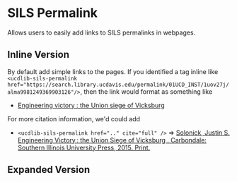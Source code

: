 # SILS Permalink

Allows users to easily add links to SILS permalinks in webpages.

## Inline Version

By default add simple links to the pages.  If you identified a tag inline like
`<ucdlib-sils-permalink
href="https://search.library.ucdavis.edu/permalink/01UCD_INST/1uov27j/alma9981249369903126"/>`,
then the link would format as something like

 * [Engineering victory : the Union siege of
   Vicksburg](https://search.library.ucdavis.edu/permalink/01UCD_INST/1uov27j/alma9981249369903126)

For more citation information, we'd could add

*  `<ucdlib-sils-permalink href=".." cite="full" />` => [Solonick, Justin
   S. Engineering Victory : the Union Siege of Vicksburg . Carbondale: Southern
   Illinois University
   Press, 2015. Print.](https://search.library.ucdavis.edu/permalink/01UCD_INST/1uov27j/alma9981249369903126)

## Expanded Version
